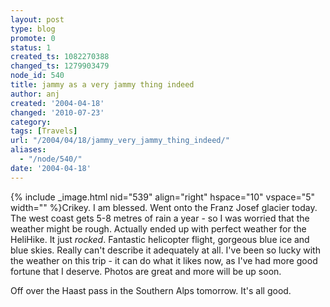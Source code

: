 ```yaml
---
layout: post
type: blog
promote: 0
status: 1
created_ts: 1082270388
changed_ts: 1279903479
node_id: 540
title: jammy as a very jammy thing indeed
author: anj
created: '2004-04-18'
changed: '2010-07-23'
category:
tags: [Travels]
url: "/2004/04/18/jammy_very_jammy_thing_indeed/"
aliases:
  - "/node/540/"
date: '2004-04-18'
---
```

{% include _image.html nid="539" align="right" hspace="10" vspace="5" width="" %}Crikey.  I am blessed.  Went onto the Franz Josef glacier today.  The west coast gets 5-8 metres of rain a year - so I was worried that the weather might be rough.  Actually ended up with perfect weather for the HeliHike.  It just _rocked_.  Fantastic helicopter flight, gorgeous blue ice and blue skies.  Really can't describe it adequately at all.  I've been so lucky with the weather on this trip - it can do what it likes now, as I've had more good fortune that I deserve.  Photos are great and more will be up soon.  

Off over the Haast pass in the Southern Alps tomorrow.  It's all good.
<!-- break -->
